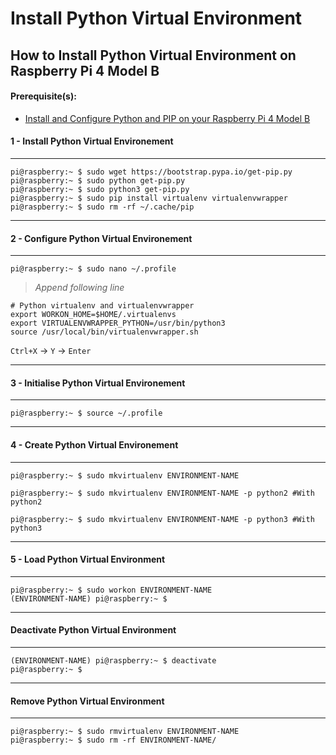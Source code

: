 # Install Python Virtual Environment

## How to Install Python Virtual Environment on Raspberry Pi 4 Model B

#### Prerequisite(s):
- [Install and Configure Python and PIP on your Raspberry Pi 4 Model B](./15-install-python-pip.md)

#### 1 - Install Python Virtual Environement
---
```console
pi@raspberry:~ $ sudo wget https://bootstrap.pypa.io/get-pip.py
pi@raspberry:~ $ sudo python get-pip.py
pi@raspberry:~ $ sudo python3 get-pip.py
pi@raspberry:~ $ sudo pip install virtualenv virtualenvwrapper
pi@raspberry:~ $ sudo rm -rf ~/.cache/pip
```
---
#### 2 - Configure Python Virtual Environement
---
```console
pi@raspberry:~ $ sudo nano ~/.profile
```
> _Append following line_
```
# Python virtualenv and virtualenvwrapper
export WORKON_HOME=$HOME/.virtualenvs
export VIRTUALENVWRAPPER_PYTHON=/usr/bin/python3
source /usr/local/bin/virtualenvwrapper.sh
```
`Ctrl+X` -> `Y` -> `Enter`

---
#### 3 - Initialise Python Virtual Environement
---
```console
pi@raspberry:~ $ source ~/.profile
```

---
#### 4 - Create Python Virtual Environement
---
```console
pi@raspberry:~ $ sudo mkvirtualenv ENVIRONMENT-NAME
```
```console
pi@raspberry:~ $ sudo mkvirtualenv ENVIRONMENT-NAME -p python2 #With python2
```
```console
pi@raspberry:~ $ sudo mkvirtualenv ENVIRONMENT-NAME -p python3 #With python3
```

---
#### 5 - Load Python Virtual Environment
---
```console
pi@raspberry:~ $ sudo workon ENVIRONMENT-NAME
(ENVIRONMENT-NAME) pi@raspberry:~ $
```

---
#### Deactivate Python Virtual Environment
---
```console
(ENVIRONMENT-NAME) pi@raspberry:~ $ deactivate
pi@raspberry:~ $
```

---
#### Remove Python Virtual Environment
---
```console
pi@raspberry:~ $ sudo rmvirtualenv ENVIRONMENT-NAME
pi@raspberry:~ $ sudo rm -rf ENVIRONMENT-NAME/
```
 
